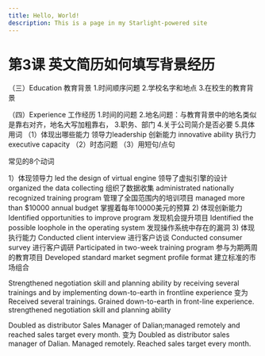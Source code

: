 ```yaml
---
title: Hello, World!
description: This is a page in my Starlight-powered site
---
```


# 第3课 英文简历如何填写背景经历

（三）Education 教育背景
1.时间顺序问题
2.学校名字和地点
3.在校生的教育背景

（四）Experience 工作经历
1.时间的问题
2.地名问题：与教育背景中的地名类似是靠右对齐，地名大写加粗靠右，
3.职务、部门
4.关于公司简介是否必要
5.具体用词
（1）体现出哪些能力
领导力leadership
创新能力 innovative ability
执行力 executive capacity
（2）时态问题
（3）用短句/点句

常见的8个动词

1）体现领导力
led the design of virtual engine 领导了虚拟引擎的设计
organized the data collecting 组织了数据收集
administrated nationally recognized training program 管理了全国范围内的培训项目
managed more than $10000 annual budget 掌握着每年10000美元的预算
2) 体现创新能力
Identified opportunities to improve program 发现机会提升项目
Identified the possible loophole in the operating system 发现操作系统中存在的漏洞
3) 体现执行能力
Conducted client interview 进行客户访谈
Conducted consumer survey 进行客户调研
Participated in two-week training program 参与为期两周的教育项目
Developed standard market segment profile format 建立标准的市场组合

Strengthened negotiation skill and planning ability by receiving several trainings and by implementing down-to-earth in frontline experience
变为
Received several trainings. Grained down-to-earth in front-line experience. strengthened negotiation skill and planning ability

Doubled as distributor Sales Manager of Dalian;managed remotely and reached sales target every month.
变为
Doubled as distributor sales manager of Dalian. Managed remotely. Reached sales target every month.

